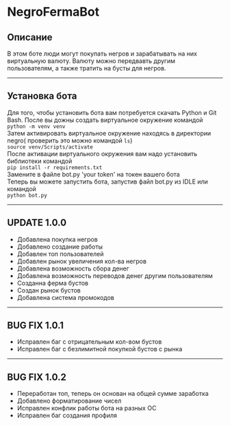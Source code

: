 # NegroFermaBot
## Описание
В этом боте люди могут покупать негров и зарабатывать на них виртуальную валюту. Валюту можно передвавть другим пользователям, а также тратить на бусты для негров.

---
## Установка бота
Для того, чтобы установить бота вам потребуется скачать Python и Git Bash. После вы дожны создать виртуальное окружение командой  
`python -m venv venv`  
Затем активировать виртуальное окружение находясь в директории negro( проверить это можно командой `ls`)  
`source venv/Scripts/activate`  
После активации виртуального окружения вам надо установить библиотеки командой  
`pip install -r requirements.txt`  
Замените в файле bot.py 'your token' на токен вашего бота  
Теперь вы можете запустить бота, запустив файл bot.py из IDLE или командой  
`python bot.py`

---
## UPDATE 1.0.0
* Добавлена покупка негров
* Добавлено создание работы
* Добавлен топ пользователей
* Добавлен рынок увеличения кол-ва негров
* Добавлена возможность сбора денег
* Добавлена возможность переводов денег другим пользователям
* Созданна ферма бустов
* Создан рынок бустов
* Добавлена система промокодов
---
## BUG FIX 1.0.1
* Исправлен баг с отрицательным кол-вом бустов
* Исправлен баг с безлимитной покупкой бустов с рынка
---
## BUG FIX 1.0.2
* Переработан топ, теперь он основан на общей сумме заработка
* Добавлено форматирование чисел
* Исправлен конфлик работы бота на разных ОС
* Исправлен баг создания профиля
